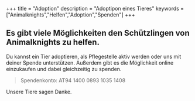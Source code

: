 +++
title = "Adoption"
description = "Adoptipon eines Tieres"
keywords = ["Animalknights","Helfen","Adoption","Spenden"]
+++

## Es gibt viele Möglichkeiten den Schützlingen von Animalknights zu helfen.

Du kannst ein Tier adoptieren, als Pflegestelle aktiv werden oder uns mit deiner Spende unterstützen. Außerdem gibt es die Möglichkeit online einzukaufen und dabei gleichzeitig zu spenden.

> Spendenkonto: AT94 1400 0893 1035 1408

Unsere Tiere sagen Danke. 
